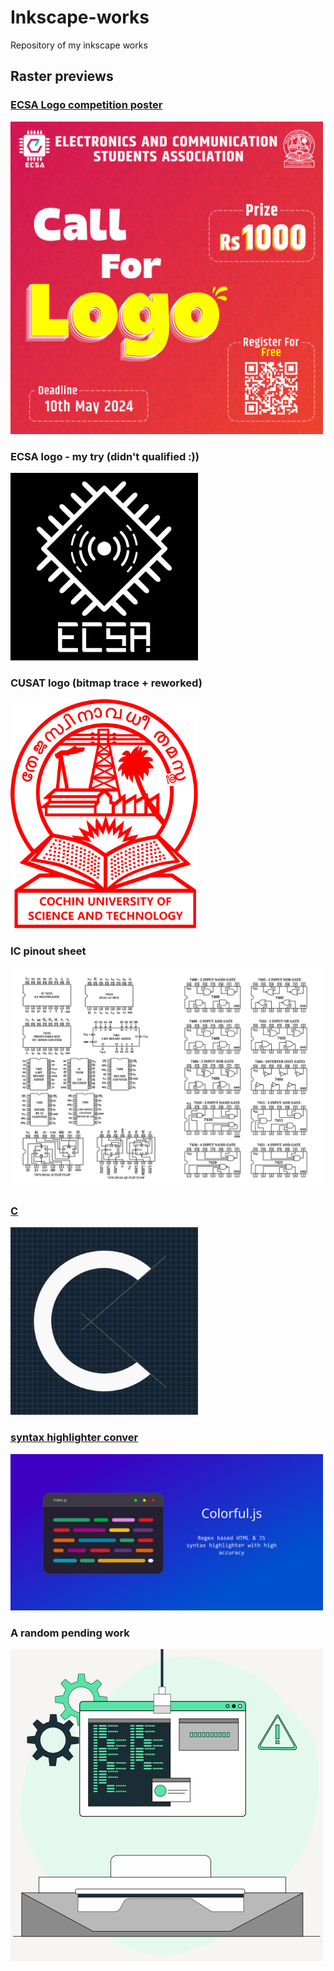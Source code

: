 # Inkscape-works

Repository of my inkscape works

## Raster previews

### [ECSA Logo competition poster](https://www.instagram.com/p/C6lw1hzvfZC/)
 <img src="./raster/ECSA%20Logo/competition%20poster.jpg" width="500px" alt="ECSA Logo competition poster" />

### ECSA logo - my try (didn't qualified :))
 <img src="./raster/ECSA%20Logo/logo.jpg" width="300px" alt="ECSA Logo - my try" />

### CUSAT logo (bitmap trace + reworked)
 <img src="./raster/Reworks/cusat.png" width="300px" alt="CUSAT-logo" style="max-width: 300px"/>

### IC pinout sheet
 <img src="./raster/IC pinouts/ic_pinouts.png" width="500px" alt="IC-pinout sheet" style="max-width: 500px"/>

### [C](https://roopesh2.github.io/C)
 <img src="./raster/C.png" width="300px" alt="C" />

### [syntax highlighter conver](https://roopesh2.github.io/Colorful)
 <img src="./raster/colorful.png" width="500px" alt="colorful" />

### A random pending work
 <img src="./raster/debugging.png" width="500px" alt="debugging" />
